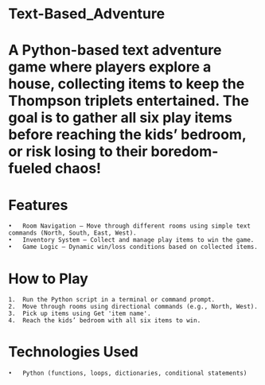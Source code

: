 # Text-Based_Adventure

# A Python-based text adventure game where players explore a house, collecting items to keep the Thompson triplets entertained. The goal is to gather all six play items before reaching the kids’ bedroom, or risk losing to their boredom-fueled chaos!

# Features
	•	Room Navigation – Move through different rooms using simple text commands (North, South, East, West).
	•	Inventory System – Collect and manage play items to win the game.
	•	Game Logic – Dynamic win/loss conditions based on collected items.

# How to Play
	1.	Run the Python script in a terminal or command prompt.
	2.	Move through rooms using directional commands (e.g., North, West).
	3.	Pick up items using Get 'item name'.
	4.	Reach the kids’ bedroom with all six items to win.

# Technologies Used
	•	Python (functions, loops, dictionaries, conditional statements)
